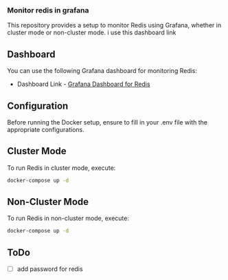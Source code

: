 ### Monitor redis in grafana
This repository provides a setup to monitor Redis using Grafana, whether in cluster mode or non-cluster mode.
i use this dashboard link

## Dashboard
You can use the following Grafana dashboard for monitoring Redis:
- Dashboard Link - [Grafana Dashboard for Redis](https://grafana.com/grafana/dashboards/12776-redis/)

## Configuration
Before running the Docker setup, ensure to fill in your .env file with the appropriate configurations.


## Cluster Mode
To run Redis in cluster mode, execute:
```bash
docker-compose up -d
```

## Non-Cluster Mode
To run Redis in non-cluster mode, execute:
```bash
docker-compose up -d
```

## ToDo
- [ ] add password for redis
